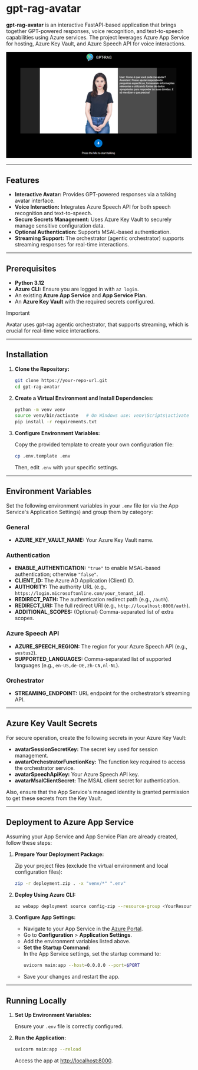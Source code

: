 # gpt-rag-avatar

**gpt-rag-avatar** is an interactive FastAPI-based application that brings together GPT-powered responses, voice recognition, and text-to-speech capabilities using Azure services. The project leverages Azure App Service for hosting, Azure Key Vault, and Azure Speech API for voice interactions. 

![Avatar Screenshot](media/avatar.png)

---

## Features

- **Interactive Avatar:** Provides GPT-powered responses via a talking avatar interface.
- **Voice Interaction:** Integrates Azure Speech API for both speech recognition and text-to-speech.
- **Secure Secrets Management:** Uses Azure Key Vault to securely manage sensitive configuration data.
- **Optional Authentication:** Supports MSAL-based authentication.
- **Streaming Support:** The orchestrator (agentic orchestrator) supports streaming responses for real-time interactions.

---

## Prerequisites

- **Python 3.12**
- **Azure CLI:** Ensure you are logged in with `az login`.
- An existing **Azure App Service** and **App Service Plan**.
- An **Azure Key Vault** with the required secrets configured.

> [!IMPORTANT]
> Avatar uses gpt-rag agentic orchestrator, that supports streaming, which is crucial for real-time voice interactions.

---

## Installation

1. **Clone the Repository:**

   ```bash
   git clone https://your-repo-url.git
   cd gpt-rag-avatar
   ```

2. **Create a Virtual Environment and Install Dependencies:**

   ```bash
   python -m venv venv
   source venv/bin/activate   # On Windows use: venv\Scripts\activate
   pip install -r requirements.txt
   ```

3. **Configure Environment Variables:**

   Copy the provided template to create your own configuration file:

   ```bash
   cp .env.template .env
   ```

   Then, edit `.env` with your specific settings.

---

## Environment Variables

Set the following environment variables in your `.env` file (or via the App Service's Application Settings) and group them by category:

### General

- **AZURE_KEY_VAULT_NAME:** Your Azure Key Vault name.

### Authentication

- **ENABLE_AUTHENTICATION:** `"true"` to enable MSAL-based authentication; otherwise `"false"`.
- **CLIENT_ID:** The Azure AD Application (Client) ID.
- **AUTHORITY:** The authority URL (e.g., `https://login.microsoftonline.com/your_tenant_id`).
- **REDIRECT_PATH:** The authentication redirect path (e.g., `/auth`).
- **REDIRECT_URI:** The full redirect URI (e.g., `http://localhost:8000/auth`).
- **ADDITIONAL_SCOPES:** (Optional) Comma-separated list of extra scopes.

### Azure Speech API

- **AZURE_SPEECH_REGION:** The region for your Azure Speech API (e.g., `westus2`).
- **SUPPORTED_LANGUAGES:** Comma-separated list of supported languages (e.g., `en-US,de-DE,zh-CN,nl-NL`).

### Orchestrator

- **STREAMING_ENDPOINT:** URL endpoint for the orchestrator’s streaming API.

---

## Azure Key Vault Secrets

For secure operation, create the following secrets in your Azure Key Vault:

- **avatarSessionSecretKey:** The secret key used for session management.
- **avatarOrchestratorFunctionKey:** The function key required to access the orchestrator service.
- **avatarSpeechApiKey:** Your Azure Speech API key.
- **avatarMsalClientSecret:** The MSAL client secret for authentication.

Also, ensure that the App Service's managed identity is granted permission to get these secrets from the Key Vault.

---

## Deployment to Azure App Service

Assuming your App Service and App Service Plan are already created, follow these steps:

1. **Prepare Your Deployment Package:**

   Zip your project files (exclude the virtual environment and local configuration files):

   ```bash
   zip -r deployment.zip . -x "venv/*" ".env"
   ```

2. **Deploy Using Azure CLI:**

   ```bash
   az webapp deployment source config-zip --resource-group <YourResourceGroup> --name <YourAppServiceName> --src deployment.zip
   ```

3. **Configure App Settings:**

   - Navigate to your App Service in the [Azure Portal](https://portal.azure.com).
   - Go to **Configuration** > **Application Settings**.
   - Add the environment variables listed above.
   - **Set the Startup Command:**  
     In the App Service settings, set the startup command to:
     ```bash
     uvicorn main:app --host=0.0.0.0 --port=$PORT
     ```
   - Save your changes and restart the app.


---

## Running Locally

1. **Set Up Environment Variables:**

   Ensure your `.env` file is correctly configured.

2. **Run the Application:**

   ```bash
   uvicorn main:app --reload
   ```

   Access the app at [http://localhost:8000](http://localhost:8000).